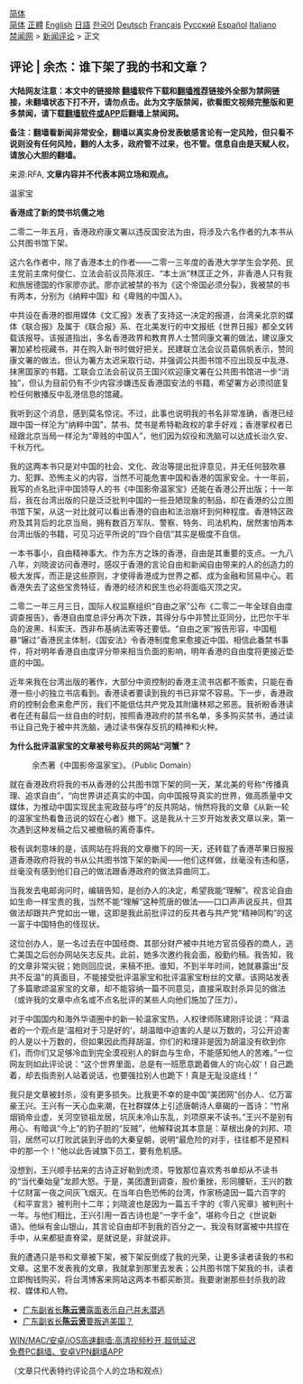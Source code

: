  <!-- 面包屑导航 --> <div class="breadcrumb"><!-- GTranslate: https://gtranslate.io/ -->  <div class="switcher notranslate">  <div class="selected">  <a href="#" onclick="return false;"> 简体</a>  </div>  <div class="option">  <a href="https://www.bannedbook.org" onclick="doGTranslate('zh-CN|zh-CN');jQuery('div.switcher div.selected a').html(jQuery(this).html());return false;" title="简体中文" class="nturl selected"> 简体</a>  <a href="https://www.bannedbook.org/zh-tw/" onclick="doGTranslate('zh-CN|zh-TW');jQuery('div.switcher div.selected a').html(jQuery(this).html());return false;" title="繁體中文" class="nturl"> 正體</a>  <a href="https://www.bannedbook.org/en/" onclick="doGTranslate('zh-CN|en');jQuery('div.switcher div.selected a').html(jQuery(this).html());return false;" title="English" class="nturl"> English</a>  <a href="https://www.bannedbook.org/ja/" onclick="doGTranslate('zh-CN|ja');jQuery('div.switcher div.selected a').html(jQuery(this).html());return false;" title="日本語" class="nturl"> 日語</a>  <a href="https://www.bannedbook.org/ko/" onclick="doGTranslate('zh-CN|ko');jQuery('div.switcher div.selected a').html(jQuery(this).html());return false;" title="한국어" class="nturl"> 한국어</a>  <a href="https://www.bannedbook.org/de/" onclick="doGTranslate('zh-CN|de');jQuery('div.switcher div.selected a').html(jQuery(this).html());return false;" title="Deutsch" class="nturl"> Deutsch</a>  <a href="https://www.bannedbook.org/fr/" onclick="doGTranslate('zh-CN|fr');jQuery('div.switcher div.selected a').html(jQuery(this).html());return false;" title="Français" class="nturl"> Français</a>  <a href="https://www.bannedbook.org/ru/" onclick="doGTranslate('zh-CN|ru');jQuery('div.switcher div.selected a').html(jQuery(this).html());return false;" title="Русский" class="nturl"> Русский</a>  <a href="https://www.bannedbook.org/es/" onclick="doGTranslate('zh-CN|es');jQuery('div.switcher div.selected a').html(jQuery(this).html());return false;" title="Español" class="nturl"> Español</a>  <a href="https://www.bannedbook.org/it/" onclick="doGTranslate('zh-CN|it');jQuery('div.switcher div.selected a').html(jQuery(this).html());return false;" title="Italiano" class="nturl"> Italiano</a>  </div>  </div>      <div class='breadcrumb-sub'><!-- Breadcrumb NavXT 6.3.0 --> <a href="https://www.bannedbook.org/" class="home">禁闻网</a> &gt; <a href="https://www.bannedbook.org/bnews/comments/" class="category">新闻评论</a> &gt; 正文</div></div><h2>评论 | 余杰：谁下架了我的书和文章？</h2> <p class="notice"><b>大陆网友注意：本文中的链接除 <a href="https://github.com/bannedbook/fanqiang" >翻墙</a>软件下载和<a href="https://github.com/killgcd/justmysocks/blob/master/README.md">翻墙推荐</a>链接外全部为禁网链接，未翻墙状态下打不开，请勿点击。此为文字版禁闻，欲看图文视频完整版和更多禁闻，请下载<a href="https://github.com/bannedbook/fanqiang">翻墙软件或APP</a>后翻墙上禁闻网。</p><p>备注：翻墙看新闻非常安全，翻墙以真实身份发表敏感言论有一定风险，但只看不说则没有任何风险，翻的人太多，政府管不过来，也不管。信息自由是天赋人权，请放心大胆的翻墙。</b></p>  <div class="entry"> <p>来源:RFA, <strong>文章内容并不代表本网立场和观点。</strong></p> <p>&#28201;&#23478;&#23453;             </p> <p><strong>&#39321;&#28207;&#25104;&#20102;&#26032;&#30340;&#28954;&#20070;&#22353;&#20754;&#20043;&#22320;</strong></p> <p>&#20108;&#38646;&#20108;&#19968;&#24180;&#20116;&#26376;&#65292;&#39321;&#28207;&#25919;&#24220;&#24247;&#25991;&#32626;&#20197;&#36829;&#21453;&#22269;&#23433;&#27861;&#20026;&#30001;&#65292;&#23558;&#28041;&#21450;&#20845;&#21517;&#20316;&#32773;&#30340;&#20061;&#26412;&#20070;&#20174;&#20844;&#20849;&#22270;&#20070;&#39302;&#19979;&#26550;&#12290;</p> <p>&#36825;&#20845;&#21517;&#20316;&#32773;&#20013;&#65292;&#38500;&#20102;&#39321;&#28207;&#26412;&#22303;&#30340;&#20316;&#32773;&#8212;&#8212;&#20108;&#38646;&#19968;&#19977;&#24180;&#24230;&#30340;&#39321;&#28207;&#22823;&#23398;&#23398;&#29983;&#20250;&#23398;&#33489;&#12289;&#27665;&#20027;&#20826;&#21069;&#20027;&#24109;&#20309;&#20426;&#20161;&#12289;&#31435;&#27861;&#20250;&#21069;&#35758;&#21592;&#38472;&#28113;&#24196;&#12289;&#8220;&#26412;&#22303;&#27966;&#8221;&#26519;&#21281;&#27491;&#20043;&#22806;&#65292;&#38750;&#39321;&#28207;&#20154;&#21482;&#26377;&#25105;&#21644;&#26053;&#23621;&#24503;&#22269;&#30340;&#20316;&#23478;&#24278;&#20134;&#27494;&#12290;&#24278;&#20134;&#27494;&#34987;&#31105;&#30340;&#20070;&#20026;&#12298;&#36825;&#20010;&#24093;&#22269;&#24517;&#39035;&#20998;&#35010;&#12299;&#65292;&#25105;&#34987;&#31105;&#30340;&#20070;&#26377;&#20004;&#26412;&#65292;&#20998;&#21035;&#20026;&#12298;&#32435;&#31929;&#20013;&#22269;&#12299;&#21644;&#12298;&#21329;&#36145;&#30340;&#20013;&#22269;&#20154;&#12299;&#12290;</p>  <p>&#20013;&#20849;&#35774;&#22312;&#39321;&#28207;&#30340;&#24481;&#29992;&#23186;&#20307;&#12298;&#25991;&#27719;&#25253;&#12299;&#21457;&#34920;&#20102;&#25903;&#25345;&#36825;&#19968;&#20915;&#23450;&#30340;&#25253;&#36947;&#65292;&#21488;&#28286;&#20146;&#21271;&#20140;&#30340;&#23186;&#20307;&#12298;&#32852;&#21512;&#25253;&#12299;&#21450;&#23646;&#20110;&#12298;&#32852;&#21512;&#25253;&#12299;&#31995;&#12289;&#22312;&#21271;&#32654;&#21457;&#34892;&#30340;&#20013;&#25991;&#25253;&#32440;&#12298;&#19990;&#30028;&#26085;&#25253;&#12299;&#37117;&#20840;&#25991;&#36716;&#36733;&#35813;&#25253;&#23548;&#12290;&#35813;&#25253;&#36947;&#25351;&#20986;&#65292;&#22810;&#21517;&#39321;&#28207;&#25919;&#30028;&#21644;&#25945;&#32946;&#30028;&#20154;&#22763;&#36190;&#21516;&#24247;&#25991;&#32626;&#30340;&#20570;&#27861;&#65292;&#24314;&#35758;&#24247;&#25991;&#32626;&#21152;&#32039;&#26816;&#35270;&#34255;&#20070;&#65292;&#24182;&#22312;&#36141;&#20837;&#26032;&#20070;&#26102;&#20570;&#22909;&#25226;&#20851;&#12290;&#27665;&#24314;&#32852;&#31435;&#27861;&#20250;&#35758;&#21592;&#33883;&#20329;&#24070;&#34920;&#31034;&#65292;&#36190;&#21516;&#24247;&#25991;&#32626;&#30340;&#20570;&#27861;&#65292;&#20294;&#35748;&#20026;&#32626;&#26041;&#22826;&#36831;&#37319;&#21462;&#34892;&#21160;&#65292;&#24182;&#24378;&#35843;&#20844;&#20849;&#22270;&#20070;&#39302;&#19981;&#24212;&#20986;&#29616;&#21453;&#20013;&#20081;&#28207;&#12289;&#25273;&#40657;&#22269;&#23478;&#30340;&#20070;&#31821;&#12290;&#24037;&#32852;&#20250;&#31435;&#27861;&#20250;&#21069;&#35758;&#21592;&#29579;&#22269;&#20852;&#27426;&#36814;&#24247;&#25991;&#32626;&#22312;&#20844;&#20849;&#22270;&#20070;&#39302;&#36827;&#19968;&#27493;&#8220;&#28040;&#29420;&#8221;&#65292;&#20294;&#35748;&#20026;&#30446;&#21069;&#20173;&#26377;&#19981;&#23569;&#20869;&#23481;&#28041;&#23244;&#36829;&#21453;&#39321;&#28207;&#22269;&#23433;&#27861;&#30340;&#20070;&#31821;&#65292;&#24076;&#26395;&#32626;&#26041;&#24517;&#39035;&#24443;&#24213;&#22797;&#26816;&#20219;&#20309;&#25955;&#25773;&#21453;&#20013;&#20081;&#28207;&#20449;&#24687;&#30340;&#39302;&#34255;&#12290;</p> <p>&#25105;&#21548;&#21040;&#36825;&#20010;&#28040;&#24687;&#65292;&#24863;&#21040;&#33707;&#21517;&#24778;&#35815;&#12290;&#19981;&#36807;&#65292;&#27492;&#20107;&#20063;&#35828;&#26126;&#25105;&#30340;&#20070;&#21517;&#38750;&#24120;&#20934;&#30830;&#65292;&#39321;&#28207;&#24050;&#32463;&#36319;&#20013;&#22269;&#19968;&#26679;&#27814;&#20026;&#8220;&#32435;&#31929;&#20013;&#22269;&#8221;&#65292;&#31105;&#20070;&#12289;&#28954;&#20070;&#26159;&#24076;&#29305;&#21202;&#25919;&#26435;&#30340;&#25343;&#25163;&#22909;&#25103;&#65307;&#39321;&#28207;&#25484;&#26435;&#32773;&#24050;&#32463;&#36319;&#21271;&#20140;&#24403;&#23616;&#19968;&#26679;&#27814;&#20026;&#8220;&#21329;&#36145;&#30340;&#20013;&#22269;&#20154;&#8221;&#65292;&#20182;&#20204;&#22240;&#20026;&#22900;&#24441;&#21644;&#27927;&#33041;&#21487;&#20197;&#36798;&#25104;&#38271;&#27835;&#20037;&#23433;&#12289;&#21315;&#31179;&#19975;&#20195;&#12290;</p> <p>&#25105;&#30340;&#36825;&#20004;&#26412;&#20070;&#21482;&#26159;&#23545;&#20013;&#22269;&#30340;&#31038;&#20250;&#12289;&#25991;&#21270;&#12289;&#25919;&#27835;&#31561;&#25552;&#20986;&#25209;&#35780;&#24847;&#35265;&#65292;&#24182;&#26080;&#20219;&#20309;&#40723;&#21561;&#26292;&#21147;&#12289;&#29359;&#32618;&#12289;&#24656;&#24598;&#20027;&#20041;&#30340;&#20869;&#23481;&#65292;&#24403;&#28982;&#19981;&#21487;&#33021;&#21361;&#23475;&#20013;&#22269;&#21644;&#39321;&#28207;&#30340;&#22269;&#23478;&#23433;&#20840;&#12290;&#21313;&#19968;&#24180;&#21069;&#65292;&#25105;&#20889;&#30340;&#28857;&#21517;&#25209;&#35780;&#20013;&#22269;&#39046;&#23548;&#20154;&#30340;&#20070;&#12298;&#20013;&#22269;&#24433;&#24093;&#28201;&#23478;&#23453;&#12299;&#36824;&#33021;&#22312;&#39321;&#28207;&#20844;&#24320;&#20986;&#29256;&#65307;&#21313;&#19968;&#24180;&#21518;&#65292;&#25105;&#22312;&#21488;&#28286;&#20986;&#29256;&#30340;&#21482;&#26159;&#27867;&#27867;&#25209;&#21028;&#20013;&#22269;&#30340;&#19968;&#20123;&#19985;&#38475;&#29616;&#35937;&#30340;&#21046;&#21697;&#65292;&#21364;&#22312;&#39321;&#28207;&#30340;&#20844;&#31435;&#22270;&#20070;&#39302;&#19979;&#26550;&#65292;&#20174;&#36825;&#19968;&#23545;&#27604;&#23601;&#21487;&#20197;&#30475;&#20986;&#39321;&#28207;&#30340;&#33258;&#30001;&#21644;&#27861;&#27835;&#23849;&#22351;&#21040;&#20309;&#31181;&#31243;&#24230;&#12290;&#39321;&#28207;&#29305;&#21306;&#25919;&#24220;&#21450;&#20854;&#32972;&#21518;&#30340;&#21271;&#20140;&#24403;&#23616;&#65292;&#25317;&#26377;&#25968;&#30334;&#19975;&#20891;&#38431;&#12289;&#35686;&#23519;&#12289;&#29305;&#21153;&#12289;&#21496;&#27861;&#26426;&#26500;&#65292;&#23621;&#28982;&#23475;&#24597;&#20004;&#26412;&#21488;&#28286;&#20986;&#29256;&#30340;&#20070;&#31821;&#65292;&#21487;&#35265;&#20064;&#36817;&#24179;&#25152;&#35828;&#30340;&#8220;&#22235;&#20010;&#33258;&#20449;&#8221;&#20854;&#23454;&#26159;&#26497;&#24230;&#19981;&#33258;&#20449;&#12290;</p> <p>&#19968;&#26412;&#20070;&#20107;&#23567;&#65292;&#33258;&#30001;&#31934;&#31070;&#20107;&#22823;&#12290;&#20316;&#20026;&#19996;&#26041;&#20043;&#29664;&#30340;&#39321;&#28207;&#65292;&#33258;&#30001;&#26159;&#20854;&#37325;&#35201;&#30340;&#25903;&#28857;&#12290;&#19968;&#20061;&#20843;&#20843;&#24180;&#65292;&#21016;&#26195;&#27874;&#35775;&#38382;&#39321;&#28207;&#26102;&#65292;&#24863;&#21497;&#20110;&#39321;&#28207;&#30340;&#35328;&#35770;&#33258;&#30001;&#21644;&#26032;&#38395;&#33258;&#30001;&#24102;&#26469;&#30340;&#20154;&#30340;&#21019;&#36896;&#21147;&#30340;&#26497;&#22823;&#21457;&#25381;&#65292;&#32780;&#27491;&#26159;&#36825;&#20123;&#21407;&#21017;&#65292;&#25165;&#20351;&#24471;&#39321;&#28207;&#25104;&#20026;&#19990;&#30028;&#20043;&#37117;&#12289;&#25104;&#20026;&#37329;&#34701;&#21644;&#36152;&#26131;&#20013;&#24515;&#12290;&#33509;&#39321;&#28207;&#22833;&#21435;&#20102;&#36825;&#20123;&#23453;&#36149;&#29305;&#24449;&#65292;&#39321;&#28207;&#30340;&#32463;&#27982;&#21644;&#27665;&#29983;&#20063;&#24517;&#23558;&#38754;&#20020;&#28781;&#39030;&#20043;&#28798;&#12290;</p> <p>&#20108;&#38646;&#20108;&#19968;&#24180;&#19977;&#26376;&#19977;&#26085;&#65292;&#22269;&#38469;&#20154;&#26435;&#30417;&#23519;&#32452;&#32455;&#8220;&#33258;&#30001;&#20043;&#23478;&#8221;&#20844;&#24067;&#12298;&#20108;&#38646;&#20108;&#19968;&#24180;&#20840;&#29699;&#33258;&#30001;&#24230;&#35843;&#26597;&#25253;&#21578;&#12299;&#65292;&#39321;&#28207;&#33258;&#30001;&#24230;&#24635;&#35780;&#20998;&#20877;&#27425;&#19979;&#36300;&#65292;&#20854;&#24471;&#20998;&#19982;&#20013;&#38750;&#36190;&#27604;&#20122;&#21516;&#20998;&#65292;&#27604;&#24052;&#23572;&#24178;&#21322;&#23707;&#30340;&#27874;&#40657;&#12289;&#31185;&#32034;&#27779;&#12289;&#35199;&#38750;&#24067;&#22522;&#32435;&#27861;&#32034;&#31561;&#36824;&#35201;&#20302;&#12290;&#8220;&#33258;&#30001;&#20043;&#23478;&#8221;&#25253;&#21578;&#24418;&#23481;&#65292;&#20013;&#22269;&#31895;&#26292;&#8220;&#36759;&#36807;&#8221;&#39321;&#28207;&#27665;&#20027;&#20307;&#21046;&#65292;&#12298;&#22269;&#23433;&#27861;&#12299;&#20196;&#39321;&#28207;&#21046;&#24230;&#24840;&#26469;&#24840;&#25509;&#36817;&#20013;&#22269;&#12290;&#30456;&#20449;&#27492;&#30058;&#31105;&#20070;&#20107;&#20214;&#65292;&#23558;&#23545;&#26126;&#24180;&#39321;&#28207;&#33258;&#30001;&#24230;&#35780;&#20998;&#24102;&#26469;&#30456;&#24403;&#36127;&#38754;&#30340;&#24433;&#21709;&#65292;&#26126;&#24180;&#39321;&#28207;&#30340;&#33258;&#30001;&#24230;&#23558;&#26356;&#25509;&#36817;&#22443;&#24213;&#30340;&#20013;&#22269;&#12290;</p>  <p>&#36817;&#24180;&#26469;&#25105;&#22312;&#21488;&#28286;&#20986;&#29256;&#30340;&#33879;&#20316;&#65292;&#22823;&#37096;&#20998;&#20013;&#36164;&#25511;&#21046;&#30340;&#39321;&#28207;&#20027;&#27969;&#20070;&#24215;&#37117;&#19981;&#36137;&#21334;&#65292;&#21482;&#33021;&#22312;&#39321;&#28207;&#19968;&#20123;&#23567;&#30340;&#29420;&#31435;&#20070;&#24215;&#30475;&#21040;&#12290;&#39321;&#28207;&#35835;&#32773;&#35201;&#35835;&#21040;&#25105;&#30340;&#20070;&#24050;&#38750;&#24120;&#19981;&#23481;&#26131;&#12290;&#19979;&#19968;&#27493;&#65292;&#39321;&#28207;&#25919;&#24220;&#30340;&#25511;&#21046;&#20250;&#24840;&#26469;&#24840;&#20005;&#21385;&#65292;&#25105;&#20204;&#19981;&#33021;&#20302;&#20272;&#20849;&#20135;&#20826;&#21450;&#20854;&#38468;&#24248;&#26519;&#37073;&#20043;&#37034;&#24694;&#12290;&#25105;&#31048;&#30460;&#39321;&#28207;&#35835;&#32773;&#22312;&#36824;&#26377;&#26368;&#21518;&#19968;&#19997;&#33258;&#30001;&#30340;&#26102;&#21051;&#65292;&#25353;&#29031;&#39321;&#28207;&#25919;&#24220;&#30340;&#31105;&#20070;&#21517;&#21333;&#65292;&#22810;&#22810;&#36141;&#20080;&#31105;&#20070;&#65292;&#36890;&#36807;&#35835;&#20070;&#35753;&#33258;&#24049;&#20813;&#20110;&#34987;&#20013;&#20849;&#27927;&#33041;&#65292;&#36890;&#36807;&#35835;&#20070;&#20445;&#23384;&#21453;&#25239;&#30340;&#31934;&#31070;&#21644;&#28779;&#31181;&#12290;</p> <p><strong>&#20026;&#20160;&#20040;&#25209;&#35780;&#28201;&#23478;&#23453;&#30340;&#25991;&#31456;&#34987;&#21495;&#31216;&#21453;&#20849;&#30340;&#32593;&#31449;&#8220;&#27827;&#34809;&#8221;&#65311;</strong></p> <figure> <figcaption>&#20313;&#26480;&#33879;&#12298;&#20013;&#22269;&#24433;&#24093;&#28201;&#23478;&#23453;&#12299;&#12290;&#65288;Public Domain&#65289;</figcaption></figure> <p>&#23601;&#22312;&#39321;&#28207;&#25919;&#24220;&#23558;&#25105;&#30340;&#20070;&#20174;&#39321;&#28207;&#30340;&#20844;&#20849;&#22270;&#20070;&#39302;&#19979;&#26550;&#30340;&#21516;&#19968;&#22825;&#65292;&#26576;&#21271;&#32654;&#30340;&#21495;&#31216;&#8220;&#20256;&#25773;&#30495;&#29702;&#12289;&#36861;&#27714;&#33258;&#30001;&#8221;&#65292;&#8220;&#21521;&#19990;&#30028;&#35762;&#36848;&#30495;&#23454;&#30340;&#20013;&#22269;&#65292;&#21521;&#20013;&#22269;&#25253;&#23548;&#30495;&#23454;&#30340;&#19990;&#30028;&#65292;&#20570;&#39640;&#36136;&#37327;&#20013;&#25991;&#23186;&#20307;&#65292;&#20026;&#25512;&#21160;&#20013;&#22269;&#23454;&#29616;&#27665;&#20027;&#23466;&#25919;&#40723;&#19982;&#21628;&#8221;&#30340;&#21453;&#20849;&#32593;&#31449;&#65292;&#24708;&#28982;&#23558;&#25105;&#30340;&#25991;&#31456;&#12298;&#20174;&#26032;&#19968;&#36718;&#30340;&#28201;&#23478;&#23453;&#28909;&#30475;&#40065;&#36805;&#35828;&#30340;&#22900;&#22312;&#24515;&#32773;&#12299;&#25764;&#19979;&#12290;&#36825;&#26159;&#25105;&#20174;&#21313;&#19977;&#23681;&#24320;&#22987;&#21457;&#34920;&#25991;&#31456;&#20197;&#26469;&#65292;&#31532;&#19968;&#27425;&#36935;&#21040;&#36825;&#31181;&#21457;&#31295;&#20043;&#21518;&#21448;&#34987;&#25764;&#31295;&#30340;&#31163;&#22855;&#20107;&#20214;&#12290;</p> <p>&#26497;&#26377;&#35773;&#21050;&#24847;&#21619;&#30340;&#26159;&#65292;&#35813;&#32593;&#31449;&#22312;&#23558;&#25105;&#30340;&#25991;&#31456;&#25764;&#19979;&#30340;&#21516;&#19968;&#22825;&#65292;&#36824;&#36716;&#36733;&#20102;&#39321;&#28207;&#33529;&#26524;&#26085;&#25253;&#25253;&#36947;&#39321;&#28207;&#25919;&#24220;&#23558;&#25105;&#30340;&#20070;&#20174;&#20844;&#20849;&#22270;&#20070;&#39302;&#19979;&#26550;&#30340;&#26032;&#38395;&#8212;&#8212;&#20182;&#20204;&#36825;&#26679;&#20570;&#65292;&#19997;&#27627;&#27809;&#26377;&#36829;&#21644;&#24863;&#65292;&#19997;&#27627;&#27809;&#26377;&#24863;&#21040;&#20182;&#20204;&#33258;&#24049;&#30340;&#20570;&#27861;&#36319;&#39321;&#28207;&#25919;&#24220;&#30340;&#20570;&#27861;&#24322;&#26354;&#21516;&#24037;&#12290;</p> <p>&#24403;&#25105;&#21457;&#21435;&#30005;&#37038;&#35810;&#38382;&#26102;&#65292;&#32534;&#36753;&#21578;&#30693;&#65292;&#26159;&#21019;&#21150;&#20154;&#30340;&#20915;&#23450;&#65292;&#24076;&#26395;&#25105;&#33021;&#8220;&#29702;&#35299;&#8221;&#12290;&#35270;&#35328;&#35770;&#33258;&#30001;&#22914;&#29983;&#21629;&#19968;&#26679;&#23453;&#36149;&#30340;&#25105;&#65292;&#24403;&#28982;&#19981;&#33021;&#8220;&#29702;&#35299;&#8221;&#36825;&#31181;&#33618;&#21776;&#30340;&#20570;&#27861;&#8212;&#8212;&#21475;&#21475;&#22768;&#22768;&#35828;&#21453;&#20849;&#65292;&#20294;&#20854;&#20570;&#27861;&#21364;&#36319;&#20849;&#20135;&#20826;&#22914;&#20986;&#19968;&#36761;&#65292;&#36825;&#21363;&#26159;&#25105;&#27492;&#21069;&#25209;&#35780;&#36807;&#30340;&#21453;&#20849;&#32773;&#19982;&#20849;&#20135;&#20826;&#8220;&#31934;&#31070;&#21516;&#26500;&#8221;&#30340;&#36825;&#19968;&#23500;&#20110;&#20013;&#22269;&#29305;&#33394;&#30340;&#24618;&#29616;&#29366;&#12290;</p>  <p>&#36825;&#20301;&#21019;&#21150;&#20154;&#65292;&#26159;&#19968;&#21517;&#36807;&#21435;&#22312;&#20013;&#22269;&#32463;&#21830;&#12289;&#20854;&#37096;&#20998;&#36130;&#20135;&#34987;&#20013;&#20849;&#22320;&#26041;&#23448;&#21592;&#20405;&#21534;&#30340;&#21830;&#20154;&#65292;&#36867;&#20129;&#32654;&#22269;&#20043;&#21518;&#21019;&#21150;&#32593;&#31449;&#30690;&#24535;&#21453;&#20849;&#12290;&#27492;&#21069;&#65292;&#22905;&#22810;&#27425;&#36992;&#32422;&#25105;&#20250;&#38754;&#65292;&#27575;&#21220;&#32422;&#31295;&#12290;&#25105;&#21578;&#30693;&#65292;&#25105;&#30340;&#25991;&#31456;&#38750;&#24120;&#23574;&#38160;&#65307;&#22905;&#21017;&#22238;&#24212;&#35828;&#65292;&#26469;&#31295;&#19981;&#25298;&#12290;&#35841;&#30693;&#65292;&#19981;&#21040;&#21322;&#24180;&#26102;&#38388;&#65292;&#22905;&#23601;&#26292;&#38706;&#20986;&#8220;&#21453;&#20849;&#19981;&#21453;&#28201;&#8221;&#30340;&#30495;&#38754;&#30446;&#65292;&#19981;&#33021;&#25509;&#21463;&#25209;&#35780;&#28201;&#23478;&#23453;&#21644;&#25209;&#35780;&#28201;&#23478;&#23453;&#31881;&#19997;&#30340;&#25991;&#31456;&#12290;&#35813;&#32593;&#31449;&#21457;&#34920;&#20102;&#22810;&#31687;&#27468;&#39042;&#28201;&#23478;&#23453;&#30340;&#25991;&#31456;&#65292;&#21364;&#19981;&#33021;&#23481;&#32435;&#19968;&#31687;&#19981;&#21516;&#24847;&#35265;&#65292;&#30452;&#25509;&#37319;&#21462;&#23553;&#26432;&#24322;&#35265;&#30340;&#20570;&#27861;&#65288;&#25110;&#35768;&#25105;&#30340;&#25991;&#31456;&#20013;&#28857;&#21517;&#25110;&#19981;&#28857;&#21517;&#25209;&#35780;&#30340;&#26576;&#20123;&#20154;&#21521;&#20182;&#20204;&#26045;&#21152;&#20102;&#21387;&#21147;&#65289;&#12290;</p> <p>&#23545;&#20110;&#20013;&#22269;&#22269;&#20869;&#21644;&#28023;&#22806;&#21326;&#35821;&#22280;&#20013;&#30340;&#26032;&#19968;&#36718;&#28201;&#23478;&#23453;&#28909;&#65292;&#20154;&#26435;&#24459;&#24072;&#38472;&#24314;&#21018;&#35780;&#35770;&#35828;&#65306;&#8220;&#25308;&#28201;&#32773;&#30340;&#19968;&#20010;&#35266;&#28857;&#26159;&#8216;&#28201;&#30456;&#23545;&#20110;&#20064;&#26159;&#22909;&#30340;&#8217;&#65292;&#32993;&#28201;&#26263;&#20013;&#36843;&#23475;&#30340;&#20154;&#26159;&#20197;&#19975;&#25968;&#30340;&#65292;&#20064;&#20844;&#24320;&#36843;&#23475;&#30340;&#20154;&#26159;&#20197;&#21313;&#19975;&#25968;&#30340;&#65292;&#20294;&#22914;&#26524;&#22240;&#27492;&#32780;&#25308;&#32993;&#28201;&#65292;&#20320;&#20204;&#30340;&#21644;&#29702;&#38750;&#26159;&#22240;&#20026;&#32993;&#28201;&#27809;&#26377;&#30733;&#21040;&#20320;&#20204;&#65292;&#32780;&#20320;&#20204;&#21448;&#36275;&#22815;&#20919;&#34880;&#21040;&#23436;&#20840;&#28448;&#35270;&#21035;&#20154;&#30340;&#40092;&#34880;&#19982;&#29983;&#21629;&#65292;&#19981;&#33021;&#24863;&#30693;&#20182;&#20154;&#30340;&#33510;&#38590;&#12290;&#8221;&#19968;&#20301;&#32593;&#21451;&#21017;&#22914;&#27492;&#35780;&#35770;&#35828;&#65306;&#8220;&#36825;&#20010;&#19990;&#30028;&#37324;&#38754;&#65292;&#24635;&#26159;&#26377;&#19968;&#29677;&#24895;&#24847;&#36330;&#30528;&#20570;&#20154;&#30340;&#8216;&#21521;&#24515;&#22900;&#8217;&#65281;&#33258;&#24049;&#36330;&#30528;&#65292;&#21364;&#21435;&#25351;&#36131;&#21035;&#20154;&#31449;&#30528;&#35828;&#35805;&#65292;&#20063;&#35201;&#24378;&#25289;&#21035;&#20154;&#20063;&#36330;&#19979;&#65281;&#30495;&#26159;&#26080;&#32827;&#27809;&#24213;&#32447;&#65281;&#8221;</p> <p>&#25105;&#21482;&#26159;&#25991;&#31456;&#34987;&#23553;&#26432;&#65292;&#27809;&#26377;&#26356;&#22810;&#25439;&#22833;&#12290;&#27604;&#25105;&#26356;&#19981;&#24184;&#30340;&#26159;&#20013;&#22269;&#8220;&#32654;&#22242;&#32593;&#8221;&#21019;&#21150;&#20154;&#12289;&#20159;&#19975;&#23500;&#35946;&#29579;&#20852;&#12290;&#29579;&#20852;&#26377;&#19968;&#22825;&#24515;&#34880;&#26469;&#28526;&#65292;&#22312;&#31038;&#32676;&#23186;&#20307;&#19978;&#24341;&#36848;&#21776;&#26397;&#35799;&#20154;&#31456;&#30883;&#30340;&#19968;&#39318;&#35799;&#65306;&#8220;&#31481;&#24091;&#28895;&#38144;&#24093;&#19994;&#34394;&#65292;&#20851;&#27827;&#31354;&#38145;&#31062;&#40857;&#23621;&#65292;&#22353;&#28784;&#26410;&#20919;&#23665;&#19996;&#20081;&#65292;&#21016;&#39033;&#21407;&#26469;&#19981;&#35835;&#20070;&#12290;&#8221;&#29579;&#20852;&#19981;&#26159;&#21035;&#26377;&#29992;&#24515;&#12289;&#26377;&#26263;&#35773;&#8220;&#20170;&#19978;&#8221;&#30340;&#35961;&#23376;&#32966;&#30340;&#8220;&#21453;&#36156;&#8221;&#65292;&#20182;&#35299;&#37322;&#35828;&#20854;&#26412;&#24847;&#26159;&#65306;&#33609;&#26681;&#20986;&#36523;&#30340;&#21016;&#37030;&#12289;&#39033;&#32701;&#65292;&#23621;&#28982;&#21487;&#20197;&#25171;&#36133;&#27494;&#35013;&#21040;&#29273;&#40831;&#30340;&#22823;&#31206;&#30343;&#26397;&#65292;&#35828;&#26126;&#8220;&#26368;&#21361;&#38505;&#30340;&#23545;&#25163;&#65292;&#24448;&#24448;&#37117;&#19981;&#26159;&#39044;&#26009;&#20013;&#30340;&#37027;&#19968;&#20010;&#65281;&#8221;&#20182;&#20197;&#27492;&#21578;&#35819;&#26071;&#19979;&#21592;&#24037;&#65292;&#35201;&#26377;&#21361;&#26426;&#24863;&#12290;</p> <p>&#27809;&#24819;&#21040;&#65292;&#29579;&#20852;&#39034;&#25163;&#25288;&#26469;&#30340;&#21476;&#35799;&#27491;&#22909;&#21202;&#21040;&#34382;&#39035;&#65292;&#23548;&#33268;&#37027;&#20301;&#21916;&#27426;&#31168;&#20070;&#21333;&#21364;&#20174;&#19981;&#35835;&#20070;&#30340;&#8220;&#24403;&#20195;&#31206;&#22987;&#30343;&#8221;&#40857;&#39068;&#22823;&#24594;&#12290;&#20110;&#26159;&#65292;&#32654;&#22242;&#36973;&#21040;&#35843;&#26597;&#65292;&#32929;&#20215;&#37325;&#25387;&#65292;&#24418;&#21516;&#33136;&#26025;&#65292;&#29579;&#20852;&#30340;&#25968;&#21313;&#20159;&#36130;&#23500;&#19968;&#22812;&#20043;&#38388;&#28784;&#39134;&#28895;&#28781;&#12290;&#22312;&#24403;&#24180;&#30333;&#33394;&#24656;&#24598;&#30340;&#21488;&#28286;&#65292;&#20316;&#23478;&#26472;&#36917;&#22240;&#19968;&#31687;&#20845;&#30334;&#23383;&#30340;&#12298;&#21644;&#24179;&#23459;&#35328;&#12299;&#34987;&#21028;&#21009;&#21313;&#20108;&#24180;&#65307;&#21016;&#26195;&#27874;&#20063;&#26159;&#22240;&#20026;&#19968;&#31687;&#20116;&#21315;&#23383;&#30340;&#12298;&#38646;&#20843;&#23466;&#31456;&#12299;&#34987;&#21028;&#21009;&#21313;&#19968;&#24180;&#12290;&#19982;&#20182;&#20204;&#30456;&#27604;&#65292;&#29579;&#20852;&#24341;&#29992;&#19968;&#39318;&#21476;&#35799;&#20063;&#26159;&#8220;&#19968;&#23383;&#21315;&#37329;&#8221;&#65292;&#22570;&#31216;&#20170;&#26085;&#20043;&#12298;&#19990;&#35828;&#26032;&#35821;&#12299;&#12290;&#20182;&#32437;&#26377;&#37329;&#23665;&#38134;&#23665;&#65292;&#20854;&#35328;&#35770;&#33258;&#30001;&#21364;&#19981;&#21040;&#25105;&#30340;&#30334;&#20998;&#20043;&#19968;&#12290;&#25105;&#27809;&#26377;&#36130;&#23500;&#34987;&#20013;&#20849;&#25423;&#22312;&#25163;&#20013;&#65292;&#20174;&#26469;&#37117;&#25402;&#30452;&#33034;&#26753;&#65292;&#26159;&#23601;&#35828;&#26159;&#65292;&#38750;&#23601;&#35828;&#38750;&#12290;</p> <p>&#25105;&#30340;&#36973;&#36935;&#21482;&#26159;&#20070;&#21644;&#25991;&#31456;&#34987;&#19979;&#26550;&#65292;&#34987;&#19979;&#26550;&#21453;&#20498;&#25104;&#20102;&#25105;&#30340;&#20809;&#33635;&#65292;&#35753;&#26356;&#22810;&#35835;&#32773;&#35835;&#25105;&#30340;&#20070;&#21644;&#25991;&#31456;&#12290;&#36825;&#37324;&#19981;&#21457;&#34920;&#25105;&#30340;&#25991;&#31456;&#65292;&#25105;&#23601;&#25343;&#21040;&#37027;&#37324;&#21435;&#21457;&#34920;&#65307;&#20844;&#20849;&#22270;&#20070;&#39302;&#19979;&#26550;&#25105;&#30340;&#20070;&#65292;&#35835;&#32773;&#31435;&#21363;&#25487;&#38065;&#36141;&#20080;&#65292;&#23558;&#21488;&#28286;&#21338;&#23458;&#26469;&#32593;&#31449;&#36825;&#20004;&#26412;&#20070;&#37117;&#20080;&#26029;&#36135;&#12290;&#25105;&#35201;&#35874;&#35874;&#37027;&#20123;&#23553;&#26432;&#25105;&#30340;&#25919;&#26435;&#12289;&#23186;&#20307;&#21644;&#20154;&#29289;&#12290;</p>  <ul class='op-related-articles' title='相关阅读'> <li><a href='https://www.bannedbook.org/bnews/cnnews/20121016/69654.html' target='_blank'>广东副省长<b>陈云贤</b>露面表示自己并未潜逃</a></li> <li><a href='https://www.bannedbook.org/bnews/cnnews/20120929/63012.html' target='_blank'>广东副省长<b>陈云贤</b>要叛逃美国？</a></li> </ul> <p class="texttj"> <a href="https://github.com/bannedbook/fanqiang/wiki/V2ray%E6%9C%BA%E5%9C%BA" target="_blank">WIN/MAC/安卓/iOS高速翻墙:高清视频秒开,超低延迟</a><br/> <a href="https://github.com/bannedbook/fanqiang/wiki/%E7%A6%81%E9%97%BB%E7%BD%91%E5%AE%89%E5%8D%93%E7%BF%BB%E5%A2%99%E6%96%B0%E9%97%BBAPP" target="_blank">免费PC翻墙、安卓VPN翻墙APP</a></p><p>&#65288;&#25991;&#31456;&#21482;&#20195;&#34920;&#29305;&#32422;&#35780;&#35770;&#21592;&#20010;&#20154;&#30340;&#31435;&#22330;&#21644;&#35266;&#28857;&#65289;</p><a name='sharetosocial'></a>  <div style="margin-bottom:5px;padding-bottom:5px;clear:both"> <div id="archive-pix-1" class="banner-ads"> <!-- AuctionX Display platform tag START --> <div id="26318x728x90x621x_ADSLOT2" clicktrack="%%CLICK_URL_ESC%%"></div> <!-- AuctionX Display platform tag END --> </div> <div id="archive-pix-2" class="banner-ads"> <!-- AuctionX Display platform tag START --> <div id="26315x300x250x621x_ADSLOT2" clicktrack="%%CLICK_URL_ESC%%"></div> <!-- AuctionX Display platform tag END --> </div> </div>  <div id="archive-pix-1" class="banner-ads"> <!-- AuctionX Display platform tag START --> <div id="26318x728x90x621x_ADSLOT3" clicktrack="%%CLICK_URL_ESC%%"></div> <!-- AuctionX Display platform tag END --> </div> </div><!--END ENTRY--> 